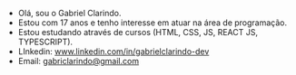 - Olá, sou o Gabriel Clarindo.
- Estou com 17 anos e tenho interesse em atuar na área de programação.
- Estou estudando através de cursos (HTML, CSS, JS, REACT JS, TYPESCRIPT).
- LInkedin: www.linkedin.com/in/gabrielclarindo-dev
- Email: gabriclarindo@gmail.com

